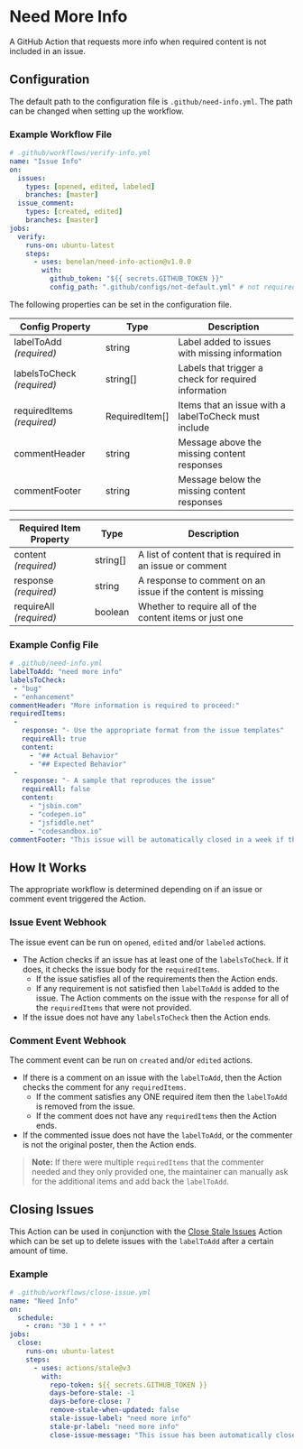 # Need More Info

 A GitHub Action that requests more info when required content is not included in an issue.

 ## Configuration
The default path to the configuration file is `.github/need-info.yml`. The path can be changed when setting up the workflow.


### Example Workflow File
```yaml
# .github/workflows/verify-info.yml
name: "Issue Info"
on:
  issues:
    types: [opened, edited, labeled]
    branches: [master]
  issue_comment:
    types: [created, edited]
    branches: [master]
jobs:
  verify:
    runs-on: ubuntu-latest
    steps:
      - uses: benelan/need-info-action@v1.0.0
        with:
          github_token: "${{ secrets.GITHUB_TOKEN }}"
          config_path: ".github/configs/not-default.yml" # not required if using the default path
```
The following properties can be set in the configuration file.

| Config Property            | Type           | Description                                          |
|----------------------------|----------------|------------------------------------------------------|
| labelToAdd _(required)_    | string         | Label added to issues with missing information       |
| labelsToCheck _(required)_ | string[]       | Labels that trigger a check for required information |
| requiredItems _(required)_ | RequiredItem[] | Items that an issue with a labelToCheck must include |
| commentHeader              | string         | Message above the missing content responses          |
| commentFooter              | string         | Message below the missing content responses          |



| Required Item Property  | Type     | Description                                                   |
|-------------------------|----------|---------------------------------------------------------------|
| content _(required)_    | string[] | A list of content that is required in an issue or comment     |
| response _(required)_   | string   | A response to comment on an issue if the content is missing   |
| requireAll _(required)_ | boolean  | Whether to require all of the content items or just one       |


### Example Config File
 ```yaml
 # .github/need-info.yml
labelToAdd: "need more info"
labelsToCheck:
  - "bug"
  - "enhancement"
commentHeader: "More information is required to proceed:"
requiredItems:
  -
    response: "- Use the appropriate format from the issue templates"
    requireAll: true
    content:
      - "## Actual Behavior"
      - "## Expected Behavior"
  -
    response: "- A sample that reproduces the issue"
    requireAll: false
    content:
      - "jsbin.com"
      - "codepen.io"
      - "jsfiddle.net"
      - "codesandbox.io"
commentFooter: "This issue will be automatically closed in a week if the information is not provided. Thanks for your understanding."
 ```

## How It Works
The appropriate workflow is determined depending on if an issue or comment event triggered the Action.

### Issue Event Webhook
The issue event can be run on `opened`, `edited` and/or `labeled` actions. 
- The Action checks if an issue has at least one of the `labelsToCheck`. If it does, it checks the issue body for the `requiredItems`.
  - If the issue satisfies all of the requirements then the Action ends.
  - If any requirement is not satisfied then `labelToAdd` is added to the issue. The Action comments on the issue with the `response` for all of the `requiredItems` that were not provided.
- If the issue does not have any `labelsToCheck` then the Action ends.

### Comment Event Webhook
The comment event can be run on `created` and/or `edited` actions.
- If there is a comment on an issue with the `labelToAdd`, then the Action checks the comment for any `requiredItems`.
  - If the comment satisfies any ONE required item then the `labelToAdd` is removed from the issue.
  - If the comment does not have any `requiredItems` then the Action ends.
- If the commented issue does not have the  `labelToAdd`, or the commenter is not the original poster, then the Action ends.

> **Note:** If there were multiple `requiredItems` that the commenter needed and they only provided one, the maintainer can manually ask for the additional items and add back the `labelToAdd`.


## Closing Issues
This Action can be used in conjunction with the [Close Stale Issues](https://github.com/marketplace/actions/close-stale-issues) Action which can be set up to delete issues with the `labelToAdd` after a certain amount of time.

### Example
```yml
# .github/workflows/close-issue.yml
name: "Need Info"
on:
  schedule:
    - cron: "30 1 * * *"
jobs:
  close:
    runs-on: ubuntu-latest
    steps:
      - uses: actions/stale@v3
        with:
          repo-token: ${{ secrets.GITHUB_TOKEN }}
          days-before-stale: -1
          days-before-close: 7
          remove-stale-when-updated: false
          stale-issue-label: "need more info"
          stale-pr-label: "need more info"
          close-issue-message: "This issue has been automatically closed due to missing information. We will reopen the issue if the information is provided."
```
